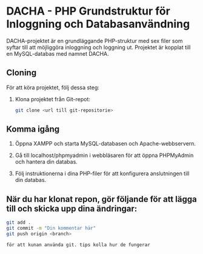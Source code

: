 

# DACHA - PHP Grundstruktur för Inloggning och Databasanvändning

DACHA-projektet är en grundläggande PHP-struktur med sex filer som syftar till att möjliggöra inloggning och loggning ut. Projektet är kopplat till en MySQL-databas med namnet DACHA.

## Cloning

För att köra projektet, följ dessa steg:

1. Klona projektet från Git-repot:
   ```bash
   git clone <url till git-repositorie>

## Komma igång 

1. Öppna XAMPP och starta MySQL-databasen och Apache-webbservern.

2. Gå till localhost/phpmyadmin i webbläsaren för att öppna PHPMyAdmin och hantera din databas.

3. Följ instruktionerna i dina PHP-filer för att konfigurera anslutningen till din databas.

## När du har klonat repon, gör följande för att lägga till och skicka upp dina ändringar:

```bash
git add .
git commit -m "Din kommentar här"
git push origin <branch>

för att kunan använda git. tips kolla hur de fungerar 





